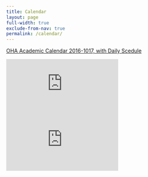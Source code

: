 ```yaml
---
title: Calendar
layout: page
full-width: true
exclude-from-nav: true
permalink: /calendar/
---
```


[OHA Academic Calendar 2016-1017, with Daily Scedule](/uploads/docmuments/OHACals-Academic-Daily.pdf)


<div class='embed-container desktop-calendar'>
<iframe 
src="https://calendar.google.com/calendar/embed?showTitle=0&amp;showCalendars=0&amp;mode=MONTH&amp;height=600&amp;wkst=1&amp;bgcolor=%23FFFFFF&amp;src=9vnp4b523hc7jsbue50pt5586k%40group.calendar.google.com&amp;color=%23125A12&amp;ctz=America%2FChicago" style="border-width:0" 
frameborder="0" 
scrolling="no"
></iframe>
</div>

<div class='embed-container mobile-calendar'>
<iframe 
src="https://calendar.google.com/calendar/embed?showTitle=0&amp;showPrint=0&amp;showTabs=0&amp;showCalendars=0&amp;mode=AGENDA&amp;height=600&amp;wkst=1&amp;bgcolor=%23FFFFFF&amp;src=9vnp4b523hc7jsbue50pt5586k%40group.calendar.google.com&amp;color=%23125A12&amp;ctz=America%2FChicago" 
style="border-width:0" 
frameborder="0" 
scrolling="no"></iframe>
</div>